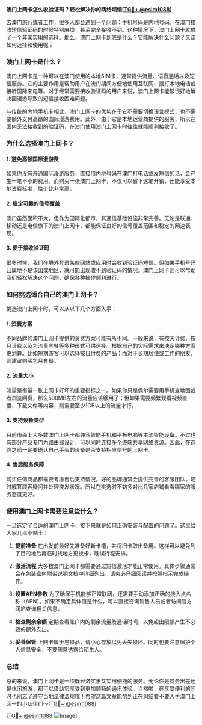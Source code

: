 **澳门上网卡怎么收验证码？轻松解决你的网络烦恼[[TG💪+ @esim1088](https://t.me/s/esim1088)]**

去澳门旅行或者工作，很多人都会遇到一个问题：手机号码是内地号码，在澳门接收短信验证码的时候特别麻烦，甚至完全接收不到。这种情况下，澳门上网卡就成了一个非常实用的选择。那么，澳门上网卡到底是什么？它能解决什么问题？又该如何选择和使用呢？

### 澳门上网卡是什么？

澳门上网卡是一种可以在澳门使用的本地SIM卡，通常提供流量、语音通话以及短信服务。它的主要作用是帮助用户在澳门期间方便地使用互联网、拨打本地电话或接听国际来电等。对于经常需要接收验证码的用户来说，澳门上网卡能够很好地解决因漫游导致的短信接收困难问题。

与传统的内地手机卡相比，澳门上网卡的优势在于它不需要切换语言模式，也不需要额外支付高昂的国际漫游费用。此外，由于它是本地运营商提供的服务，所以在国内无法接收到的验证码，在澳门使用澳门上网卡时往往就能顺利接收了。

### 为什么选择澳门上网卡？

#### 1. **避免高额国际漫游费**
   如果你没有开通国际漫游服务，直接用内地号码在澳门打电话或发短信的话，会产生一笔不小的费用。而购买一张澳门上网卡，不仅可以省下这笔开销，还能享受本地资费标准，性价比非常高。

#### 2. **稳定可靠的信号覆盖**
   澳门虽然面积不大，但作为国际化都市，其通信基础设施非常完善。无论是联通、移动还是电信旗下的澳门上网卡，都能保证良好的信号覆盖范围和稳定的网速表现。

#### 3. **便于接收验证码**
   很多时候，我们在境外登录某些网站或应用时会收到验证码短信。但如果手机号码归属地不是该国或地区，就可能出现收不到验证码的情况。澳门上网卡则可以帮助我们轻松解决这个问题，确保各种操作顺利进行。

### 如何挑选适合自己的澳门上网卡？

挑选澳门上网卡时，可以从以下几个方面入手：

#### 1. **资费方案**
   不同品牌的澳门上网卡提供的资费方案可能有所不同。一般来说，有按天计费、按月计费以及包流量套餐等多种形式可供选择。根据自己的实际需求来决定哪种方案更划算。比如短期游客可以选择按日付费的产品；而对于长期居住或工作的朋友，则建议购买包月套餐。

#### 2. **流量大小**
   流量是衡量一张上网卡好坏的重要指标之一。如果你只是偶尔需要用手机查地图或者浏览网页，那么500MB左右的流量应该够用了；但如果需要频繁观看视频直播、下载文件等内容，则需要至少1GB以上的流量才行。

#### 3. **支持设备类型**
   目前市面上大多数澳门上网卡都兼容智能手机和平板电脑等主流智能设备。不过也有部分产品专门为路由器设计，可以同时连接多个终端共享网络资源。因此，在选购之前一定要确认自己手头的设备是否支持相应型号的上网卡。

#### 4. **售后服务保障**
   购买任何商品都需要考虑售后支持情况。好的品牌通常会提供完善的客服团队，随时解答顾客疑问并处理突发状况。所以在挑选时不妨多对比几家店铺看看哪家的服务态度更好。

### 使用澳门上网卡需要注意些什么？

一旦选定了合适的澳门上网卡，接下来就是如何正确安装与配置的问题了。这里给大家几点小贴士：

1. **提前准备**
   在出发前最好先准备好新卡槽，并将旧卡取出备用。这样可以避免到了目的地后再临时找地方更换卡，耽误行程安排。

2. **激活流程**
   大多数澳门上网卡都需要通过短信激活才能正常使用。具体步骤通常会在包装盒内附带说明文档中详细列出，请务必仔细阅读并按照指示完成操作。

3. **设置APN参数**
   为了确保手机能够正常联网，还需要手动添加正确的接入点名称（APN）。如果不确定具体值是什么，可以直接咨询销售人员或者访问官方网站查询相关信息。

4. **检查剩余余额**
   定期查看账户内的剩余流量及通话时间，以免超出限额产生不必要的额外支出。

5. **妥善保管**
   上网卡属于易损品，请小心存放以免丢失损坏。同时也要注意保护个人信息安全，不要随意透露给陌生人。

### 总结

总的来说，澳门上网卡是一项既经济实惠又实用便捷的服务。无论你是商务出差还是休闲旅游，都可以借助它享受到更加顺畅的通讯体验。当然啦，在享受便利的同时也别忘了遵守当地法律法规哦！希望这篇文章能帮到正在纠结要不要入手澳门上网卡的小伙伴们～[[TG💪+ @esim1088](https://t.me/s/esim1088)]

[[TG💪+ @esim1088](https://t.me/s/esim1088) ![Image](https://i.postimg.cc/4NQfJmqS/Snipaste-2025-05-13-00-14-12.png)]